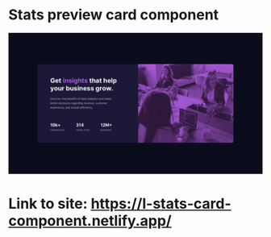 # Stats preview card component

![](./design/desktop-design.jpg)

# Link to site: https://l-stats-card-component.netlify.app/

